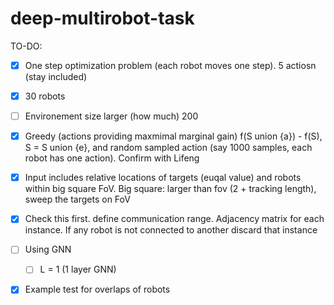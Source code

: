 # deep-multirobot-task

TO-DO:
- [x] One step optimization problem (each robot moves one step). 5 actiosn (stay included)
- [x] 30 robots
- [ ] Environement size larger (how much) 200
- [x] Greedy (actions providing maxmimal marginal gain) f(S union {a}) - f(S), S = S union {e}, and random sampled action (say 1000 samples, each robot has one action). Confirm with Lifeng 
- [x] Input includes relative locations of targets (euqal value) and robots within big square FoV. Big square: larger than fov (2 + tracking length), sweep the targets on FoV
- [x] Check this first. define communication range. Adjacency matrix for each instance. If any robot is not connected to another discard that instance
- [ ] Using GNN
  - [ ]   L = 1 (1 layer GNN)
- [x] Example test for overlaps of robots


